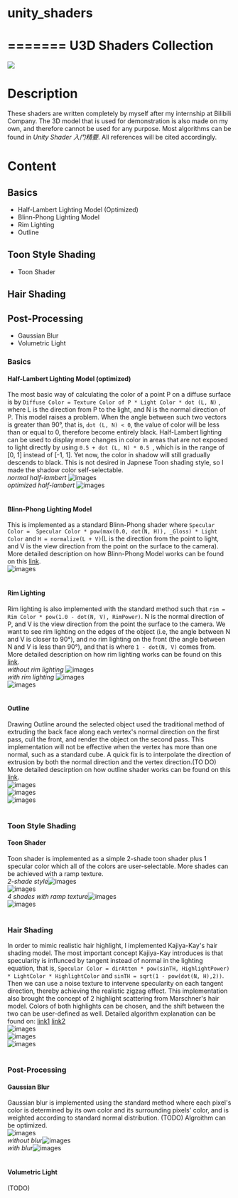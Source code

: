 # unity_shaders
=======
U3D Shaders Collection
======================
![](https://github.com/juanyig/unity_shaders/blob/master/readme_screenshots/title1.jpg)
# Description
These shaders are written completely by myself after my internship at Bilibili Company. The 3D model that is used for demonstration is also made on my own, and therefore cannot be used for any purpose. Most algorithms can be found in *Unity Shader 入门精要*. All references will be cited accordingly. 
# Content
## Basics
* Half-Lambert Lighting Model (Optimized)
* Blinn-Phong Lighting Model
* Rim Lighting
* Outline

## Toon Style Shading
* Toon Shader

## Hair Shading

## Post-Processing 
* Gaussian Blur
* Volumetric Light

### Basics
#### Half-Lambert Lighting Model (optimized)
The most basic way of calculating the color of a point P on a diffuse surface is by `Diffuse Color = Texture Color of P * Light Color * dot (L, N)` , where L is the direction from P to the light, and N is the normal direction of P. This model raises a problem. When the angle between such two vectors is greater than 90°, that is, `dot (L, N) < 0`, the value of color will be less than or equal to 0, therefore become entirely black. Half-Lambert lighting can be used to display more changes in color in areas that are not exposed to light directly by using `0.5 + dot (L, N) * 0.5 `, which is in the range of [0, 1] instead of [-1, 1]. Yet now, the color in shadow will still gradually descends to black. This is not desired in Japnese Toon shading style, so I made the shadow color self-selectable.<br>
*normal half-lambert* ![images](https://github.com/juanyig/unity_shaders/blob/master/readme_screenshots/1.png) <br>
*optimized half-lambert* ![images](https://github.com/juanyig/unity_shaders/blob/master/readme_screenshots/2.png)<br>
<br>

#### Blinn-Phong Lighting Model
This is implemented as a standard Blinn-Phong shader where `Specular Color =  Specular Color * pow(max(0.0, dot(N, H)), _Gloss) * Light Color` and `H = normalize(L + V)`(L is the direction from the point to light, and V is the view direction from the point on the surface to the camera). More detailed description on how Blinn-Phong Model works can be found on this [link](https://www.jianshu.com/p/6c45f0d7afd2).<br>
![images](https://github.com/juanyig/unity_shaders/blob/master/readme_screenshots/3.png)<br>
<br>

#### Rim Lighting
Rim lighting is also implemented with the standard method such that `rim = Rim Color * pow(1.0 - dot(N, V), RimPower)`. N is the normal direction of P, and V is the view direction from the point the surface to the camera. We want to see rim lighting on the edges of the object (i.e, the angle between N and V is closer to 90°), and no rim lighting on the front (the angle between N and V is less than 90°), and that is where `1 - dot(N, V)` comes from. More detailed description on how rim lighting works can be found on this [link](https://blog.csdn.net/puppet_master/article/details/53548134).<br>
*without rim lighting* ![images](https://github.com/juanyig/unity_shaders/blob/master/readme_screenshots/4.png)<br>
*with rim lighting* ![images](https://github.com/juanyig/unity_shaders/blob/master/readme_screenshots/5.png)<br>
![images](https://github.com/juanyig/unity_shaders/blob/master/readme_screenshots/6.png)<br>
<br>

#### Outline
Drawing Outline around the selected object used the traditional method of extruding the back face along each vertex's normal direction on the first pass, cull the front, and render the object on the second pass. This implementation will not be effective when the vertex has more than one normal, such as a standard cube. A quick fix is to interpolate the direction of extrusion by both the normal direction and the vertex direction.(TO DO) More detailed descirption on how outline shader works can be found on this [link](https://blog.csdn.net/puppet_master/article/details/54000951).<br>
![images](https://github.com/juanyig/unity_shaders/blob/master/readme_screenshots/7.png)<br>
![images](https://github.com/juanyig/unity_shaders/blob/master/readme_screenshots/8.png)<br>
![images](https://github.com/juanyig/unity_shaders/blob/master/readme_screenshots/9.png)<br>
<br>

### Toon Style Shading
#### Toon Shader
Toon shader is implemented as a simple 2-shade toon shader plus 1 specular color which all of the colors are user-selectable. More shades can be achieved with a ramp texture.<br>
*2-shade style*![images](https://github.com/juanyig/unity_shaders/blob/master/readme_screenshots/10.png)<br>
![images](https://github.com/juanyig/unity_shaders/blob/master/readme_screenshots/12.png)<br>
*4 shades with ramp texture*![images](https://github.com/juanyig/unity_shaders/blob/master/readme_screenshots/11.png)<br>
![images](https://github.com/juanyig/unity_shaders/blob/master/readme_screenshots/13.png)<br>
<br>

### Hair Shading
In order to mimic realistic hair highlight, I implemented Kajiya-Kay's hair shading model. The most important concept Kajiya-Kay introduces is that specularity is influnced by tangent instead of normal in the lighting equation, that is, `Specular Color = dirAtten * pow(sinTH, HighlightPower) * LightColor * HighlightColor` and `sinTH = sqrt(1 - pow(dot(N, H),2))`. Then we can use a noise texture to intervene specularity on each tangent direction, thereby achieving the realistic zigzag effect. This implementation also brought the concept of 2 highlight scattering from Marschner's hair model. Colors of both highlights can be chosen, and the shift between the two can be user-defined as well. Detailed algorithm explanation can be found on: [link1](http://web.engr.oregonstate.edu/~mjb/cs519/Projects/Papers/HairRendering.pdf) [link2](https://www.zhihu.com/question/36946353)<br>
![images](https://github.com/juanyig/unity_shaders/blob/master/readme_screenshots/14.png)<br>
![images](https://github.com/juanyig/unity_shaders/blob/master/readme_screenshots/15.png)<br>
![images](https://github.com/juanyig/unity_shaders/blob/master/readme_screenshots/16.png)<br>
<br>
### Post-Processing
#### Gaussian Blur
Gaussian blur is implemented using the standard method where each pixel's color is determined by its own color and its surrounding pixels' color, and is weighted according to standard normal distribution. (TODO) Algroithm can be optimized.<br>
![images](https://github.com/juanyig/unity_shaders/blob/master/readme_screenshots/21.png)<br>
*without blur*![images](https://github.com/juanyig/unity_shaders/blob/master/readme_screenshots/17.png)<br>
*with blur*![images](https://github.com/juanyig/unity_shaders/blob/master/readme_screenshots/18.png)<br>
<br>

#### Volumetric Light
(TODO)
